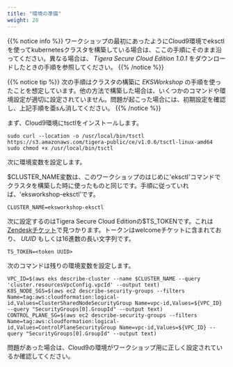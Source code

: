 ```yaml
---
title: "環境の準備"
weight: 20
---
```


<!--
{{% notice info %}}
If you have setup your kubernetes cluster using the Cloud9 environment and eksctl, as instructed at the start of this workshop, then you can follow the abbreviated instructions here, as much of the work has been done for you.  If not please refer to the instructions you received when you downloaded the _Tigera Secure Cloud Edition 1.0.1_ link.
{{% /notice %}}
-->
{{% notice info %}}
ワークショップの最初にあったようにCloud9環境でeksctlを使ってkubernetesクラスタを構築している場合は、ここの手順にそのまま沿ってください。異なる場合は、 _Tigera Secure Cloud Edition 1.0.1_ をダウンロードしたときの手順を参照してください。
{{% /notice %}}

<!--
{{% notice tip %}}
The instructions below assume that you have followed all of the initial _EKSWorkshop_ setup instructions when creating your cluster.  If you have not, some of the commands or environment settings that we rely on below will not be set correctly.  If you encounter problems, please check your initial setup and/or consult the instructions mentioned above.
{{% /notice %}}
-->
{{% notice tip %}}
次の手順はクラスタの構築に _EKSWorkshop_ の手順を使ったことを想定しています。他の方法で構築した場合は、いくつかのコマンドや環境設定が適切に設定されていません。問題が起こった場合には、初期設定を確認し、上記手順を亜sん消してください。
{{% /notice %}}

<!--
First, you need to install tsctl in your Cloud9 environment.
-->
まず、Cloud9環境にtsctlをインストールします。

```
sudo curl --location -o /usr/local/bin/tsctl https://s3.amazonaws.com/tigera-public/ce/v1.0.6/tsctl-linux-amd64
sudo chmod +x /usr/local/bin/tsctl
```

<!--
Next, you will need to set some environment variables.  There are commands for some of them, but a few you need to supply.
-->
次に環境変数を設定します。

<!--
The $CLUSTER_NAME variable is the same that you used to create the cluster using the 'eksctl' command at the beginning of the workshop.  If you followed the directions, it will be 'eksworkshop-eksctl'
-->
$CLUSTER_NAME変数は、このワークショップのはじめに'eksctl'コマンドでクラスタを構築した時に使ったものと同じです。手順に従っていれば、'eksworkshop-eksctl'です。

```
CLUSTER_NAME=eksworkshop-eksctl
```

<!--
The next thing we need to manually set is your Tigera Secure Cloud Edition $TS_TOKEN.  This can be found by checking your [Zendesk tickets](https://support.tigera.io/hc/en-us/requests).  The Token can be found in your welcome ticket and is a _UUID_, or long string of hex digits.
-->
次に設定するのはTigera Secure Cloud Editionの$TS_TOKENです。これは[Zendeskチケット](https://support.tigera.io/hc/en-us/requests)で見つかります。トークンはwelcomeチケットに含まれており、 _UUID_ もしくは16進数の長い文字列です。

```
TS_TOKEN=<token UUID>
```

<!--
The following commands will set the remainder of the environment variables.
-->
次のコマンドは残りの環境変数を設定します。

```
VPC_ID=$(aws eks describe-cluster --name $CLUSTER_NAME --query 'cluster.resourcesVpcConfig.vpcId' --output text)
K8S_NODE_SGS=$(aws ec2 describe-security-groups --filters Name=tag:aws:cloudformation:logical-id,Values=ClusterSharedNodeSecurityGroup Name=vpc-id,Values=${VPC_ID} --query "SecurityGroups[0].GroupId" --output text)
CONTROL_PLANE_SG=$(aws ec2 describe-security-groups --filters Name=tag:aws:cloudformation:logical-id,Values=ControlPlaneSecurityGroup Name=vpc-id,Values=${VPC_ID} --query "SecurityGroups[0].GroupId" --output text)
```

<!--
If you have any problems, please make sure that you have setup your Cloud9 environment correctly for the workshop.
-->
問題があった場合は、Cloud9の環境がワークショップ用に正しく設定されているか確認してください。
